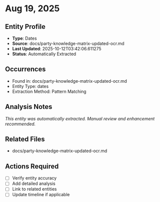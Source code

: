 # Aug 19, 2025

## Entity Profile
- **Type**: Dates
- **Source**: docs/party-knowledge-matrix-updated-ocr.md
- **Last Updated**: 2025-10-12T03:42:06.611275
- **Status**: Automatically Extracted

## Occurrences
- Found in: docs/party-knowledge-matrix-updated-ocr.md
- Entity Type: dates
- Extraction Method: Pattern Matching

## Analysis Notes
*This entity was automatically extracted. Manual review and enhancement recommended.*

## Related Files
- docs/party-knowledge-matrix-updated-ocr.md

## Actions Required
- [ ] Verify entity accuracy
- [ ] Add detailed analysis
- [ ] Link to related entities
- [ ] Update timeline if applicable
